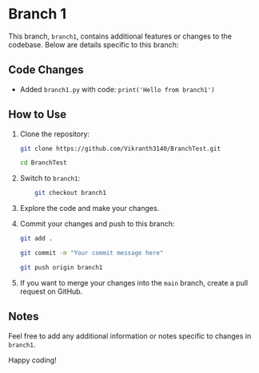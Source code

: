 # Branch 1

This branch, `branch1`, contains additional features or changes to the codebase. Below are details specific to this branch:

## Code Changes

- Added `branch1.py` with code: `print('Hello from branch1')`

## How to Use

1. Clone the repository:

    ```bash
    git clone https://github.com/Vikranth3140/BranchTest.git
    ```

    ```bash
    cd BranchTest
    ```

2. Switch to `branch1`:

    ```bash
        git checkout branch1
    ```
    
3.  Explore the code and make your changes.
    
4.  Commit your changes and push to this branch:

    ```bash
    git add .
    ```

    ```bash
    git commit -m "Your commit message here"
    ```

    ```bash
    git push origin branch1
    ```
    
5.  If you want to merge your changes into the `main` branch, create a pull request on GitHub.
    

## Notes

Feel free to add any additional information or notes specific to changes in `branch1`.

Happy coding!